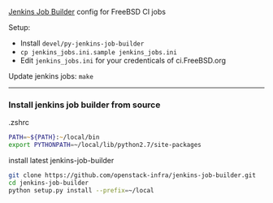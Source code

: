 [Jenkins Job Builder](http://docs.openstack.org/infra/jenkins-job-builder/) config for FreeBSD CI jobs

Setup:
- Install `devel/py-jenkins-job-builder`
- `cp jenkins_jobs.ini.sample jenkins_jobs.ini`
- Edit `jenkins_jobs.ini` for your credenticals of ci.FreeBSD.org

Update jenkins jobs:
`make`

---

### Install jenkins job builder from source ###

.zshrc
```zsh
PATH=~${PATH}:~/local/bin
export PYTHONPATH=~/local/lib/python2.7/site-packages
```

install latest jenkins-job-builder
```sh
git clone https://github.com/openstack-infra/jenkins-job-builder.git
cd jenkins-job-builder
python setup.py install --prefix=~/local
```

